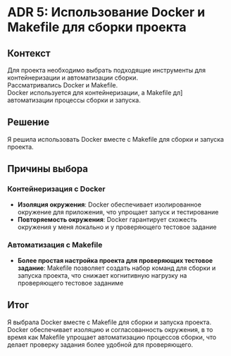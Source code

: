 # ADR 5: Использование Docker и Makefile для сборки проекта

## Контекст

Для проекта необходимо выбрать подходящие инструменты для контейнеризации и автоматизации сборки.   
Рассматривались Docker и Makefile.  
Docker используется для контейнеризации, а Makefile дл] автоматизации процессы сборки и запуска.

## Решение

Я решила использовать Docker вместе с Makefile для сборки и запуска проекта.

## Причины выбора

### Контейнеризация с Docker

- **Изоляция окружения**: Docker обеспечивает изолированное окружение для приложения, что упрощает запуск и тестирование
- **Повторяемость окружения**: Docker гарантирует схожесть окружения у меня локально и у проверяющего тестовое задание

### Автоматизация с Makefile

- **Более простая настройка проекта для проверяющих тестовое задание**: Makefile позволяет создать набор команд для
  сборки и
  запуска проекта, что снижает когнитивную нагрузку на проверяющего тестовое заданиме

## Итог

Я выбрала Docker вместе с Makefile для сборки и запуска проекта.  
Docker обеспечивает изоляцию и согласованность окружения,
в то время как Makefile упрощает автоматизацию процессов сборки,
что делает проверку задания более удобной для проверяющего.